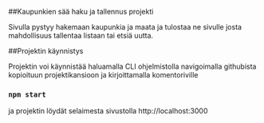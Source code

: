 ##Kaupunkien sää haku ja tallennus projekti

Sivulla pystyy hakemaan kaupunkia ja maata ja tulostaa ne sivulle josta
mahdollisuus tallentaa listaan tai etsiä uutta.

##Projektin käynnistys

Projektin voi käynnistää haluamalla CLI ohjelmistolla navigoimalla
githubista kopioituun projektikansioon ja kirjoittamalla komentoriville

### `npm start`
ja projektin löydät selaimesta sivustolla http://localhost:3000
